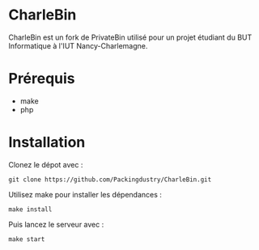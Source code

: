 # CharleBin
CharleBin est un fork de PrivateBin utilisé pour un projet étudiant du BUT Informatique à l'IUT Nancy-Charlemagne. 

# Prérequis
- make
- php

# Installation
Clonez le dépot avec : 

`git clone https://github.com/Packingdustry/CharleBin.git`

Utilisez make pour installer les dépendances :

`make install`

Puis lancez le serveur avec :

`make start`

